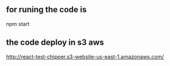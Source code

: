 ## for runing the code is 
npm start 

## the code deploy in s3 aws 

http://react-test-chipper.s3-website-us-east-1.amazonaws.com/







